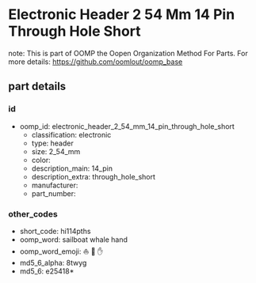 # Electronic Header 2 54 Mm 14 Pin Through Hole Short  

note: This is part of OOMP the Oopen Organization Method For Parts. For more details: https://github.com/oomlout/oomp_base

##  part details





### id
* oomp_id: electronic_header_2_54_mm_14_pin_through_hole_short
  * classification: electronic
  * type: header
  * size: 2_54_mm
  * color: 
  * description_main: 14_pin
  * description_extra: through_hole_short
  * manufacturer: 
  * part_number: 

### other_codes
* short_code: hi114pths
* oomp_word: sailboat whale hand
* oomp_word_emoji: :sailboat: :whale: :hand:
* md5_6_alpha: 8twyg
* md5_6: e25418* 